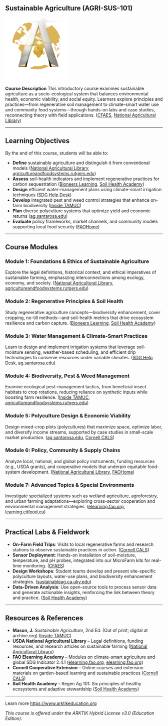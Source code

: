 ## Sustainable Agriculture (AGRI-SUS-101)
<img src="../../assets/ARKTIK%20Logo.png" alt="ARKTIK Logo" width="200">


**Course Description**
This introductory course examines sustainable agriculture as a socio-ecological system that balances environmental health, economic viability, and social equity. Learners explore principles and practices—from regenerative soil management to climate-smart water use and community food systems—through hands-on labs and case studies, reconnecting theory with field applications. ([CFAES][1], [National Agricultural Library][2])

---

## Learning Objectives

By the end of this course, students will be able to:

* **Define** sustainable agriculture and distinguish it from conventional models ([National Agricultural Library][2], [agricultureandfoodsystems.rutgers.edu][3])
* **Assess** soil-health indicators and implement regenerative practices for carbon sequestration ([Bioneers Learning][4], [Soil Health Academy][5])
* **Design** efficient water-management plans using climate-smart irrigation techniques ([SDG Help Desk][6])
* **Develop** integrated pest and weed control strategies that enhance on-farm biodiversity ([Inside TAMUC][7])
* **Plan** diverse polyculture systems that optimize yield and economic returns ([ag.santarosa.edu][8])
* **Evaluate** policy frameworks, market channels, and community models supporting local food security ([FAOHome][9])

---

## Course Modules

### Module 1: Foundations & Ethics of Sustainable Agriculture

Explore the legal definitions, historical context, and ethical imperatives of sustainable farming, emphasizing interconnections among ecology, economy, and society. ([National Agricultural Library][2], [agricultureandfoodsystems.rutgers.edu][3])

### Module 2: Regenerative Principles & Soil Health

Study regenerative agriculture concepts—biodiversity enhancement, cover cropping, no-till methods—and soil-health metrics that drive ecosystem resilience and carbon capture. ([Bioneers Learning][4], [Soil Health Academy][5])

### Module 3: Water Management & Climate-Smart Practices

Learn to design and implement irrigation systems that leverage soil-moisture sensing, weather-based scheduling, and efficient drip technologies to conserve resources under variable climates. ([SDG Help Desk][6], [ag.santarosa.edu][8])

### Module 4: Biodiversity, Pest & Weed Management

Examine ecological pest-management tactics, from beneficial insect habitats to crop rotations, reducing reliance on synthetic inputs while boosting farm resilience. ([Inside TAMUC][7], [agricultureandfoodsystems.rutgers.edu][3])

### Module 5: Polyculture Design & Economic Viability

Design mixed-crop plots (polycultures) that maximize space, optimize labor, and diversify income streams, supported by case studies in small-scale market production. ([ag.santarosa.edu][8], [Cornell CALS][10])

### Module 6: Policy, Community & Supply Chains

Analyze local, national, and global policy instruments, funding resources (e.g., USDA grants), and cooperative models that underpin equitable food-system development. ([National Agricultural Library][2], [FAOHome][9])

### Module 7: Advanced Topics & Special Environments

Investigate specialized systems such as wetland agriculture, agroforestry, and urban farming adaptations—exploring cross-sector cooperation and environmental management strategies. ([elearning.fao.org][11], [learning.eitfood.eu][12])

---

## Practical Labs & Fieldwork

* **On-Farm Field Trips**: Visits to local regenerative farms and research stations to observe sustainable practices in action. ([Cornell CALS][13])
* **Sensor Deployment**: Hands-on installation of soil-moisture, temperature, and pH probes, integrated into our MicroFarm kits for real-time monitoring. ([CFAES][1])
* **Design Workshops**: Student teams develop and present site-specific polyculture layouts, water-use plans, and biodiversity enhancement strategies. ([sustainableag.ca.uky.edu][14])
* **Data-Driven Analysis**: Use open-source tools to process sensor data and generate actionable insights, reinforcing the link between theory and practice. ([Soil Health Academy][5])

---

## Resources & References

* **Mason, J.** *Sustainable Agriculture*, 2nd Ed. (Out of print; digital at archive.org) ([Inside TAMUC][15])
* **USDA National Agricultural Library** – Legal definitions, funding resources, and research articles on sustainable farming ([National Agricultural Library][2])
* **FAO Elearning Academy** – Modules on climate-smart agriculture and global SDG Indicator 2.4.1 ([elearning.fao.org][16], [elearning.fao.org][17])
* **Cornell Cooperative Extension** – Online courses and extension materials on garden-based learning and sustainable practices ([Cornell CALS][13])
* **Soil Health Academy** – Regen Ag 101: Six principles of healthy ecosystems and adaptive stewardship ([Soil Health Academy][5])

---
Learn more https://www.arktikeducation.org

*This course is offered under the ARKTIK Hybrid License v3.0 (Education Edition).*

[1]: https://senr.osu.edu/sites/senr/files/syllabuses/ENR3100%20syllabus%20AU23.pdf?utm_source=chatgpt.com "[PDF] Introduction to Sustainable Agriculture Syllabus"
[2]: https://www.nal.usda.gov/farms-and-agricultural-production-systems/sustainable-agriculture?utm_source=chatgpt.com "Sustainable Agriculture | National Agricultural Library - USDA"
[3]: https://agricultureandfoodsystems.rutgers.edu/courses/436.pdf?utm_source=chatgpt.com "[PDF] Class OUTLINE 11:020:436 Sustainable Agriculture. (3 credits)"
[4]: https://www.bioneerslearning.org/regenerative-agriculture-arty-mangan?utm_source=chatgpt.com "Regenerative Agriculture with Arty Mangan - Bioneers Learning"
[5]: https://soilhealthacademy.org/regen-ag-101/?utm_source=chatgpt.com "Regen Ag 101 - Soil Health Academy"
[6]: https://sdghelpdesk.unescap.org/e-learning/fao-climate-smart-agriculture-e-learning-courses?utm_source=chatgpt.com "FAO Climate Smart Agriculture E-Learning Courses | SDG Help Desk"
[7]: https://inside.tamuc.edu/academics/cvSyllabi/syllabi/202080/84660.pdf?utm_source=chatgpt.com "[PDF] AG 350 Introduction to Sustainable Agriculture Dr. Bob Williams ..."
[8]: https://ag.santarosa.edu/sustainable-agriculture-curriculum?utm_source=chatgpt.com "Sustainable Agriculture Curriculum"
[9]: https://www.fao.org/sustainability/en/?utm_source=chatgpt.com "Sustainable Food and Agriculture"
[10]: https://cals.cornell.edu/education/degrees-programs/sustainable-agricultural-and-food-systems-minor?utm_source=chatgpt.com "Sustainable Agricultural and Food Systems Minor - Cornell CALS"
[11]: https://elearning.fao.org/course/view.php?id=1194&utm_source=chatgpt.com "Course: Wetlands and agriculture: pathways to sustainability"
[12]: https://learning.eitfood.eu/courses/the-regenerative-agriculture-revolution?utm_source=chatgpt.com "The Regenerative Agriculture Revolution | EIT Food Learning Services"
[13]: https://cals.cornell.edu/cornell-cooperative-extension/join-us/course-catalogue?utm_source=chatgpt.com "CCE Course Catalogue - Cornell CALS"
[14]: https://sustainableag.ca.uky.edu/files/sag_curriculum_and_4_year_plan_2.pdf?utm_source=chatgpt.com "[PDF] SUSTAINABLE AGRICULTURE UNDERGRADUATE CURRICULUM"
[15]: https://inside.tamuc.edu/academics/cvSyllabi/syllabi/202480/80561.pdf?utm_source=chatgpt.com "[PDF] AG 350 Introduction to Sustainable Agriculture Dr. Bob Williams ..."
[16]: https://elearning.fao.org/?utm_source=chatgpt.com "FAO elearning Academy - Food and Agriculture Organization of the ..."
[17]: https://elearning.fao.org/course/view.php?id=503&utm_source=chatgpt.com "Course: SDG Indicator 2.4.1 - Sustainable Agriculture"
